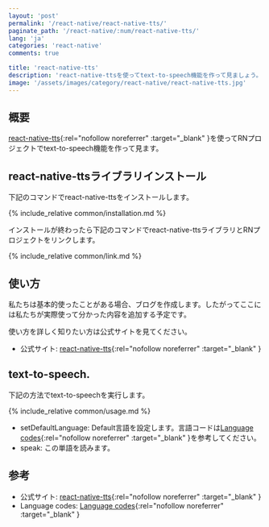 ```yaml
---
layout: 'post'
permalink: '/react-native/react-native-tts/'
paginate_path: '/react-native/:num/react-native-tts/'
lang: 'ja'
categories: 'react-native'
comments: true

title: 'react-native-tts'
description: 'react-native-ttsを使ってtext-to-speech機能を作って見ましょう。'
image: '/assets/images/category/react-native/react-native-tts.jpg'
---
```



## 概要
[react-native-tts](https://github.com/ak1394/react-native-tts){:rel="nofollow noreferrer" :target="_blank" }を使ってRNプロジェクトでtext-to-speech機能を作って見ます。

## react-native-ttsライブラリインストール
下記のコマンドでreact-native-ttsをインストールします。

{% include_relative common/installation.md %}

インストールが終わったら下記のコマンドでreact-native-ttsライブラリとRNプロジェクトをリンクします。

{% include_relative common/link.md %}

## 使い方
私たちは基本的使ったことがある場合、ブログを作成します。したがってここには私たちが実際使って分かった内容を追加する予定です。

使い方を詳しく知りたい方は公式サイトを見てください。
- 公式サイト: [react-native-tts](https://github.com/ak1394/react-native-tts){:rel="nofollow noreferrer" :target="_blank" }

## text-to-speech.
下記の方法でtext-to-speechを実行します。

{% include_relative common/usage.md %}

- setDefaultLanguage: Default言語を設定します。言語コードは[Language codes](https://docs.fedoraproject.org/en-US/Fedora_Contributor_Documentation/1/html/Users_Guide/appe-Users_Guide-Language_codes.html){:rel="nofollow noreferrer" :target="_blank" }を参考してください。
- speak: この単語を読みます。

## 参考
- 公式サイト: [react-native-tts](https://github.com/ak1394/react-native-tts){:rel="nofollow noreferrer" :target="_blank" }
- Language codes: [Language codes](https://docs.fedoraproject.org/en-US/Fedora_Contributor_Documentation/1/html/Users_Guide/appe-Users_Guide-Language_codes.html){:rel="nofollow noreferrer" :target="_blank" }